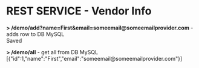 # REST SERVICE - Vendor Info
<p><b> > /demo/add?name=First&email=someemail@someemailprovider.com</b> - adds row to DB MySQL<br>
Saved</p>
<p><b> > /demo/all</b> - get all from DB MySQL</br>
[{"id":1,"name":"First","email":"someemail@someemailprovider.com"}]</p>